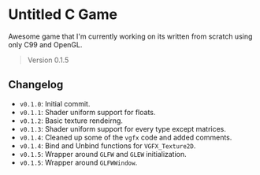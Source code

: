 # Untitled C Game

Awesome game that I'm currently working on its written from scratch using only C99 and OpenGL.

> Version 0.1.5

## Changelog

- `v0.1.0`: Initial commit.
- `v0.1.1`: Shader uniform support for floats.
- `v0.1.2`: Basic texture rendeirng.
- `v0.1.3`: Shader uniform support for every type except matrices.
- `v0.1.4`: Cleaned up some of the `vgfx` code and added comments.
- `v0.1.4`: Bind and Unbind functions for `VGFX_Texture2D`.
- `v0.1.5`: Wrapper around `GLFW` and `GLEW` initialization.
- `v0.1.5`: Wrapper around `GLFWWindow`.
